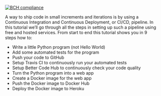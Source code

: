 [![BCH compliance](https://bettercodehub.com/edge/badge/kumarnikhil936/EndToEndMachineLearningPipeline?branch=master)](https://bettercodehub.com/)


A way to ship code in small increments and iterations is by using a Continuous Integration and Continuous Deployment, or CI/CD, pipeline. 
In this tutorial we’ll go through all the steps in setting up such a pipeline using free and hosted services. 
From start to end this tutorial shows you in 9 steps how to:
- Write a little Python program (not Hello World)
- Add some automated tests for the program
- Push your code to GitHub
- Setup Travis CI to continuously run your automated tests
- Setup Better Code Hub to continuously check your code quality
- Turn the Python program into a web app
- Create a Docker image for the web app
- Push the Docker image to Docker Hub
- Deploy the Docker image to Heroku
